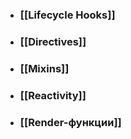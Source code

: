 - ### [[Lifecycle Hooks]]
- ### [[Directives]]
- ### [[Mixins]]
- ### [[Reactivity]]
- ### [[Render-функции]]